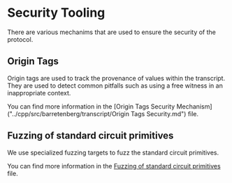 # Security Tooling

There are various mechanims that are used to ensure the security of the protocol.

## Origin Tags

Origin tags are used to track the provenance of values within the transcript. They are used to detect common pitfalls such as using a free witness in an inappropriate context.

You can find more information in the [Origin Tags Security Mechanism]("../cpp/src/barretenberg/transcript/Origin Tags Security.md") file.

## Fuzzing of standard circuit primitives

We use specialized fuzzing targets to fuzz the standard circuit primitives.

You can find more information in the [Fuzzing of standard circuit primitives]("../cpp/docs/Fuzzing.md") file.


